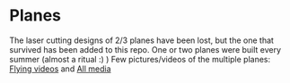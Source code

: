 # Planes
The laser cutting designs of 2/3 planes have been lost, but the one that survived has been added to this repo.
One or two planes were built every summer (almost a ritual :) )
Few pictures/videos of the multiple planes: [Flying videos](https://drive.google.com/drive/folders/1d9GcpucrIIFZHRDml-cg8EpoPLq5DDG-?usp=sharing) and [All media](https://drive.google.com/drive/folders/1KTo0zCweJyZ84fYksaK57Db2VPG2zhLo?usp=sharing)
